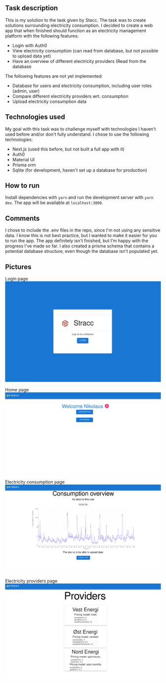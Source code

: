 
## Task description
This is my solution to the task given by Stacc. The task was to create solutions surrounding electricity consumption. I decided to create a web app that when finished should function as an electricity management platform with the following features:
- Login with Auth0
- View electricity consumption (can read from database, but not possible to upload data yet)
- Have an overview of different electricity providers (Read from the database

The following features are not yet implemented:

- Database for users and electricity consumption, including user roles (admin, user)
- Compare different electricity providers wrt. consumption
- Upload electricity consumption data

## Technologies used
My goal with this task was to challenge myself with technologies I haven't used before and/or don't fully understand. I chose to use the following technologies:
- Next.js (used this before, but not built a full app with it)
- Auth0
- Material UI
- Prisma orm
- Sqlite (for development, haven't set up a database for production) 

## How to run
Install dependencies with `yarn` and run the development server with `yarn dev`. The app will be available at `localhost:3000`.


## Comments
I chose to include the .env files in the repo, since I'm not using any sensitive data. I know this is not best practice, but I wanted to make it easier for you to run the app.
The app definitely isn't finished, but I'm happy with the progress I've made so far.
I also created a prisma schema that contains a potential database structure, even though the database isn't populated yet.

## Pictures
Login page
![Login page](pictures/login.png)

Home page
![Home page](pictures/home.png)

Electricity consumption page
![Electricity consumption page](pictures/consumption.png)

Electricity providers page
![Electricity providers page](pictures/providers.png)
